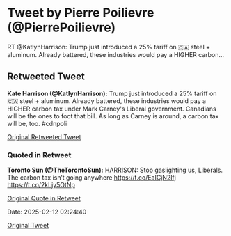 # Tweet by Pierre Poilievre (@PierrePoilievre)

RT @KatlynHarrison: Trump just introduced a 25% tariff on 🇨🇦 steel + aluminum. Already battered, these industries would pay a HIGHER carbon…

## Retweeted Tweet

**Kate Harrison (@KatlynHarrison):** Trump just introduced a 25% tariff on 🇨🇦 steel + aluminum. Already battered, these industries would pay a HIGHER carbon tax under Mark Carney's Liberal government. Canadians will  be the ones to foot that bill. 
As long as Carney is around, a carbon tax will be, too. #cdnpoli

[Original Retweeted Tweet](https://x.com/KatlynHarrison/status/1889102317820997842)

### Quoted in Retweet

**Toronto Sun (@TheTorontoSun):** HARRISON: Stop gaslighting us, Liberals. The carbon tax isn’t going anywhere https://t.co/EaICjN2lfj https://t.co/2kLjy5OtNp

[Original Quote in Retweet](https://x.com/TheTorontoSun/status/1888969188355551417)

Date: 2025-02-12 02:24:40

[Original Tweet](https://x.com/PierrePoilievre/status/1889500842467770473)
